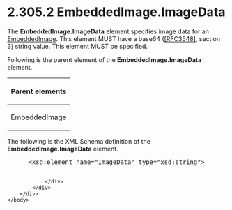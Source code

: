 <html dir="LTR" xmlns:mshelp="http://msdn.microsoft.com/mshelp" xmlns:ddue="http://ddue.schemas.microsoft.com/authoring/2003/5" xmlns:xlink="http://www.w3.org/1999/xlink" xmlns:tool="http://www.microsoft.com/tooltip">
    <head>
        <meta http-equiv="Content-Type" content="text/html; CHARSET=utf-8"></meta>
        <meta name="save" content="history"></meta>
        <title>2.305.2 EmbeddedImage.ImageData</title>
        <xml>
            <mshelp:toctitle title="2.305.2 EmbeddedImage.ImageData"></mshelp:toctitle>
            <mshelp:rltitle title="[MS-RDL]: EmbeddedImage.ImageData"></mshelp:rltitle>
            <mshelp:keyword index="A" term="39f1bb55-eee9-4eb8-870d-e8b83487b6f4"></mshelp:keyword>
            <mshelp:attr name="DCSext.ContentType" value="open specification"></mshelp:attr>
            <mshelp:attr name="AssetID" value="39f1bb55-eee9-4eb8-870d-e8b83487b6f4"></mshelp:attr>
            <mshelp:attr name="TopicType" value="kbRef"></mshelp:attr>
            <mshelp:attr name="DCSext.Title" value="[MS-RDL]: EmbeddedImage.ImageData" />
        </xml>
    </head>
    <body>
        <div id="header">
            <h1 class="heading">2.305.2 EmbeddedImage.ImageData</h1>
        </div>
        <div id="mainSection">
            <div id="mainBody">
                <div id="allHistory" class="saveHistory"></div>
                <div id="sectionSection0" class="section" name="collapseableSection">
                    

<p>The <b>EmbeddedImage.ImageData</b> element specifies image
data for an <a href="6cdb345a-b502-4eee-84fd-de5ccf2a40e7.md">EmbeddedImage</a>.
This element MUST have a base64 (<a href="https://go.microsoft.com/fwlink/?LinkId=90432">[RFC3548]</a>, section 3)
string value. This element MUST be specified.</p>

<p>Following is the parent element of the <b>EmbeddedImage.ImageData</b>
element.</p>

<table>
 <thead>
  <tr>
   <th>
   <p>Parent elements</p>
   </th>
  </tr>
 </thead>
 <tr>
  <td>
  <p>EmbeddedImage</p>
  </td>
 </tr>
</table>

<p>The following is the XML Schema definition of the <b>EmbeddedImage.ImageData</b>
element.</p>

<dl>
<dd>
<div><pre> &lt;xsd:element name=&quot;ImageData&quot; type=&quot;xsd:string&quot;&gt;
  
</pre></div>
</dd></dl>


                </div>
            </div>
        </div>
    </body>
</html>